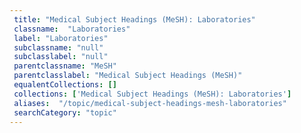 ```yaml
--- 
 title: "Medical Subject Headings (MeSH): Laboratories" 
 classname:  "Laboratories" 
 label: "Laboratories" 
 subclassname: "null" 
 subclasslabel: "null" 
 parentclassname: "MeSH" 
 parentclasslabel: "Medical Subject Headings (MeSH)" 
 equalentCollections: [] 
 collections: ['Medical Subject Headings (MeSH): Laboratories']
 aliases:  "/topic/medical-subject-headings-mesh-laboratories"  
 searchCategory: "topic" 
---
```

